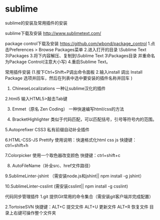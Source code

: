 # sublime
sublime的安装及常用插件的安装

sublime下载及安装
http://www.sublimetext.com/

package control下载及安装
https://github.com/wbond/package_control
1.点击Preferences > Browse Packages菜单
2.进入打开的目录 \Sublime Text 3\Packages
3.将下内容解压、复制到\Sublime Text 3\Packages目录 并重命名为Package Control(注意大小写)
4.重启Sublime Text。

常用插件安装
(1.按下Ctrl+Shift+P调出命令面板 2.输入install 调出 Install Package 选项并回车，然后在列表中选中要安装的插件名称并回车 )

1. ChineseLocalizations
一种让sublime汉化的插件

2.html5
输入HTML5>敲击Tab键

3. Emmet（原名 Zen Coding）
一种快速编写html/css的方法

4. BracketHighlighter
类似于代码匹配，可以匹配括号，引号等符号内的范围。

5.Autoprefixer
CSS3 私有前缀自动补全插件

6.HTML-CSS-JS Prettify
使用说明：快速格式化html css js
快捷键：ctrl+shift+h

7.Colorpicker
使用一个取色器改变颜色
快捷键：ctrl+shift+c

8. AutoFileName（补全src、href文件路径）

9.SublimeLinter-jshint （需安装node.js和jshint|| npm install -g jshint）

10.SublimeLinter-csslint (需安装csslint|| npm install -g csslint)

代码同步管理插件
1.git 提供Git常用的命令集合（需安装git客户端并完成配置）

2.TortoiseSVN
快捷键：ALT+C 提交文件   ALT+U 更新文件   ALT+R 恢复文件 
目录上右键可操作整个文件夹

